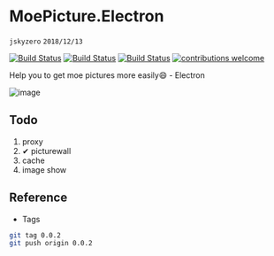 # MoePicture.Electron
`jskyzero` `2018/12/13`

[![Build Status](https://app.travis-ci.com/jskyzero/MoePicture.Electron.svg?branch=master)](https://app.travis-ci.com/jskyzero/MoePicture.Electron)
[![Build Status](https://ci.appveyor.com/api/projects/status/github/jskyzero/MoePicture.Electron?svg=true)](https://ci.appveyor.com/project/jskyzero/moepicture-electron)
[![Build Status](https://jskyzero.visualstudio.com/MoePicture.Electron/_apis/build/status/MoePicture.Electron-CI?branchName=master)](https://jskyzero.visualstudio.com/MoePicture.Electron/_build/latest?definitionId=5&branchName=master)
[![contributions welcome](https://img.shields.io/badge/contributions-welcome-brightgreen.svg?style=flat)](https://github.com/Sushiscript/sushiscrip/issues)


Help you to get moe pictures more easily😄 - Electron

![image](https://user-images.githubusercontent.com/20439262/53457288-c7887a80-3a6c-11e9-8b12-be5dfe4d4a79.png)


## Todo

1. proxy
2. ✔ picturewall
3. cache
4. image show


## Reference

+ Tags

```Bash
git tag 0.0.2
git push origin 0.0.2
```
